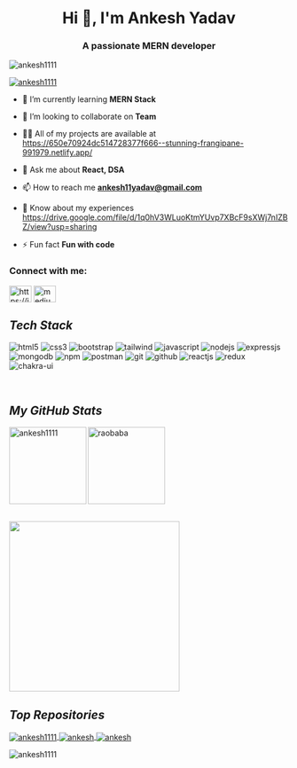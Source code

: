  <h1 align="center">Hi 👋, I'm Ankesh Yadav</h1>
<h3 align="center">A passionate MERN developer</h3>

<p align="left"> <img src="https://komarev.com/ghpvc/?username=ankesh1111&label=Profile%20views&color=0e75b6&style=flat" alt="ankesh1111" /> </p>

<p align="left"> <a href="https://github.com/ryo-ma/github-profile-trophy"><img src="https://github-profile-trophy.vercel.app/?username=ankesh1111" alt="ankesh1111" /></a> </p>

 

- 🌱 I’m currently learning **MERN Stack**

- 👯 I’m looking to collaborate on **Team**

- 👨‍💻 All of my projects are available at https://650e70924dc514728377f666--stunning-frangipane-991979.netlify.app/

- 💬 Ask me about **React, DSA**

- 📫 How to reach me **ankesh11yadav@gmail.com**

- 📄 Know about my experiences https://drive.google.com/file/d/1q0hV3WLuoKtmYUvp7XBcF9sXWj7nIZBZ/view?usp=sharing

- ⚡ Fun fact **Fun with code**

<h3 align="left">Connect with me:</h3>
<p align="left">
<a href="https://linkedin.com/in/https://in.linkedin.com/in/ankesh-yadav-8432691b4" target="blank"><img align="center" src="https://raw.githubusercontent.com/rahuldkjain/github-profile-readme-generator/master/src/images/icons/Social/linked-in-alt.svg" alt="https://in.linkedin.com/in/ankesh-yadav-8432691b4" height="30" width="40" /></a>
<a href="https://medium.com/medium.com/@ankesh11yadav" target="blank"><img align="center" src="https://raw.githubusercontent.com/rahuldkjain/github-profile-readme-generator/master/src/images/icons/Social/medium.svg" alt="medium.com/@ankesh11yadav" height="30" width="40" /></a>
</p>
 <h2><i>Tech Stack</i></h2>

<p>
    <img src="https://img.shields.io/badge/HTML5-E34F26?style=for-the-badge&logo=html5&logoColor=white" alt="html5" />
    <img src="https://img.shields.io/badge/CSS3-1572B6?style=for-the-badge&logo=css3&logoColor=white" alt="css3" />
    <img src="https://img.shields.io/badge/Bootstrap-563D7C?style=for-the-badge&logo=bootstrap&logoColor=white" alt="bootstrap" />
    <img src="https://img.shields.io/badge/Tailwind_CSS-38B2AC?style=for-the-badge&logo=tailwind-css&logoColor=white" alt="tailwind" />
    <img src="https://img.shields.io/badge/JavaScript-323330?style=for-the-badge&logo=javascript&logoColor=F7DF1E" alt="javascript" />
    <img src="https://img.shields.io/badge/Node.js-339933?style=for-the-badge&logo=nodedotjs&logoColor=white" alt="nodejs" />
    <img src="https://img.shields.io/badge/Express.js-000000?style=for-the-badge&logo=express&logoColor=white" alt="expressjs" />
    <img src="https://img.shields.io/badge/MongoDB-4EA94B?style=for-the-badge&logo=mongodb&logoColor=white" alt="mongodb" />
    <img src="https://img.shields.io/badge/npm-CB3837?style=for-the-badge&logo=npm&logoColor=white" alt="npm" />
    <img src="https://img.shields.io/badge/Postman-FF6C37?style=for-the-badge&logo=Postman&logoColor=white" alt="postman" />
    <img src="https://img.shields.io/badge/Git-f44d27?style=for-the-badge&logo=git&logoColor=white" alt="git" />
    <img src="https://img.shields.io/badge/GitHub-100000?style=for-the-badge&logo=github&logoColor=white" alt="github" />
    <img src="https://img.shields.io/badge/React-20232A?style=for-the-badge&logo=react&logoColor=61DAFB" alt="reactjs" />
    <img src="https://img.shields.io/badge/Redux-593D88?style=for-the-badge&logo=redux&logoColor=white" alt="redux" />
    <img src="https://img.shields.io/badge/Chakra%20UI-3bc7bd?style=for-the-badge&logo=chakraui&logoColor=white" alt="chakra-ui" />
   
</p>
<br>
   <h2><i>My GitHub Stats</i></h2>
 
<p>
    <img align="left" src="https://github-readme-stats.vercel.app/api?username=ankesh1111&show_icons=true&locale=en&theme=dark" alt="ankesh1111"  height="139" />
    <img align="center" src="https://github-readme-stats.vercel.app/api/top-langs/?username=ankesh1111&layout=compact&exclude_repo=Lybrate-Website-Clone-Version-2.0,Lybrate-Website-Clone,Adidas-Clone&hide=Shell&border_radius=0&theme=dark" alt="raobaba" height="139" />
</p>
<br/>
<img src="https://activity-graph.herokuapp.com/graph?username=ankesh1111&theme=xcode" height ="307"/>   


 <h2><i>Top Repositories</i></h2>


<p>
    <a href="https://github.com/ankesh1111/Lovoda-Clone">
        <img align="center" src="https://github-readme-stats.vercel.app/api/pin/?username=ankesh1111&repo=Lovoda-Clone&locale=en&border_radius=0&theme=dark" alt="ankesh1111" />
         <a href="https://github.com/ankesh1111/LYST_Clone_Project">
        <img align="center" src="https://github-readme-stats.vercel.app/api/pin/?username=ankesh1111&repo=LYST_Clone_Project&locale=en&border_radius=0&theme=dark" alt="ankesh" />
    </a>
    <a href="https://github.com/parvatraj2/Pharmesay-clone">
        <img align="center" src="https://github-readme-stats.vercel.app/api/pin/?username=parvatraj2&repo=Pharmesay-clone&locale=en&border_radius=0&theme=dark" alt="ankesh" />
    </a>     
     
<p><img align="center" src="https://github-readme-streak-stats.herokuapp.com/?user=ankesh1111&" alt="ankesh1111" /></p>
